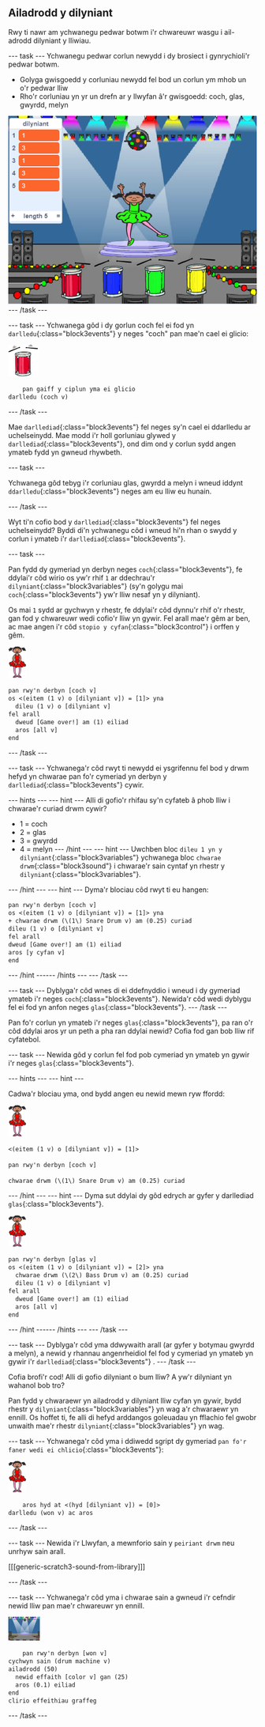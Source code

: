 ## Ailadrodd y dilyniant

Rwy ti nawr am ychwanegu pedwar botwm i'r chwareuwr wasgu i ail-adrodd dilyniant y lliwiau.

--- task --- Ychwanegu pedwar corlun newydd i dy brosiect i gynrychioli'r pedwar botwm.

+ Golyga gwisgoedd y corluniau newydd fel bod un corlun ym mhob un o'r pedwar lliw
+ Rho'r corluniau yn yr un drefn ar y llwyfan â'r gwisgoedd: coch, glas, gwyrdd, melyn

![sgrinlun](images/colour-drums.png) --- /task ---

--- task --- Ychwanega gôd i dy gorlun coch fel ei fod yn `darlledu`{:class="block3events"} y neges "coch" pan mae'n cael ei glicio:

![drwm coch](images/red_drum.png)

```blocks3
    pan gaiff y ciplun yma ei glicio
darlledu (coch v)
```

--- /task ---

Mae `darllediad`{:class="block3events"} fel neges sy'n cael ei ddarlledu ar uchelseinydd. Mae modd i'r holl gorluniau glywed y `darllediad`{:class="block3events"}, ond dim ond y corlun sydd angen ymateb fydd yn gwneud rhywbeth.

--- task ---

Ychwanega gôd tebyg i'r corluniau glas, gwyrdd a melyn i wneud iddynt `ddarlledu`{:class="block3events"} neges am eu lliw eu hunain.

--- /task ---

Wyt ti'n cofio bod y `darllediad`{:class="block3events"} fel neges uchelseinydd? Byddi di'n ychwanegu côd i wneud hi'n rhan o swydd y corlun i ymateb i'r `darllediad`{:class="block3events"}.

--- task ---

Pan fydd dy gymeriad yn derbyn neges `coch`{:class="block3events"}, fe ddylai'r côd wirio os yw'r rhif `1` ar ddechrau'r `dilyniant`{:class="block3variables"} (sy'n golygu mai `coch`{:class="block3events"} yw'r lliw nesaf yn y dilyniant).

Os mai `1` sydd ar gychwyn y rhestr, fe ddylai'r côd dynnu'r rhif o'r rhestr, gan fod y chwareuwr wedi cofio'r lliw yn gywir. Fel arall mae'r gêm ar ben, ac mae angen i'r côd `stopio y cyfan`{:class="block3control"} i orffen y gêm.

![ballerina](images/ballerina.png)

```blocks3
pan rwy'n derbyn [coch v]
os <(eitem (1 v) o [dilyniant v]) = [1]> yna 
  dileu (1 v) o [dilyniant v]
fel arall 
  dweud [Game over!] am (1) eiliad
  aros [all v]
end
```

--- /task ---

--- task --- Ychwanega'r côd rwyt ti newydd ei ysgrifennu fel bod y drwm hefyd yn chwarae pan fo'r cymeriad yn derbyn y `darllediad`{:class="block3events"} cywir.

--- hints ---
 --- hint --- Alli di gofio'r rhifau sy'n cyfateb â phob lliw i chwarae'r curiad drwm cywir?

+ 1 = coch
+ 2 = glas
+ 3 = gwyrdd
+ 4 = melyn
--- /hint ---
 --- hint --- Uwchben bloc `dileu 1 yn y dilyniant`{:class="block3variables"} ychwanega bloc `chwarae drwm`{:class="block3sound"} i chwarae'r sain cyntaf yn rhestr y `dilyniant`{:class="block3variables"}.

--- /hint --- --- hint --- Dyma'r blociau côd rwyt ti eu hangen:

```blocks3
pan rwy'n derbyn [coch v]
os <(eitem (1 v) o [dilyniant v]) = [1]> yna 
+ chwarae drwm (\(1\) Snare Drum v) am (0.25) curiad
dileu (1 v) o [dilyniant v]
fel arall 
dweud [Game over!] am (1) eiliad
aros [y cyfan v]
end

```

--- /hint ------ /hints --- --- /task ---

--- task --- Dyblyga'r côd wnes di ei ddefnyddio i wneud i dy gymeriad ymateb i'r neges `coch`{:class="block3events"}. Newida'r côd wedi dyblygu fel ei fod yn anfon neges `glas`{:class="block3events"}. --- /task ---

Pan fo'r corlun yn ymateb i'r neges `glas`{:class="block3events"}, pa ran o'r côd ddylai aros yr un peth a pha ran ddylai newid? Cofia fod gan bob lliw rif cyfatebol.

--- task --- Newida gôd y corlun fel fod pob cymeriad yn ymateb yn gywir i'r neges `glas`{:class="block3events"}.

--- hints ---
 --- hint ---

Cadwa'r blociau yma, ond bydd angen eu newid mewn ryw ffordd:

![ballerina](images/ballerina.png)

```blocks3
<(eitem (1 v) o [dilyniant v]) = [1]>

pan rwy'n derbyn [coch v]

chwarae drwm (\(1\) Snare Drum v) am (0.25) curiad
```

--- /hint --- --- hint --- Dyma sut ddylai dy gôd edrych ar gyfer y darllediad `glas`{:class="block3events"}.

![ballerina](images/ballerina.png)

```blocks3
pan rwy'n derbyn [glas v]
os <(eitem (1 v) o [dilyniant v]) = [2]> yna 
  chwarae drwm (\(2\) Bass Drum v) am (0.25) curiad
  dileu (1 v) o [dilyniant v]
fel arall 
  dweud [Game over!] am (1) eiliad
  aros [all v]
end
```

--- /hint ------ /hints --- --- /task ---

--- task --- Dyblyga'r côd yma ddwywaith arall (ar gyfer y botymau gwyrdd a melyn), a newid y rhannau angenrheidiol fel fod y cymeriad yn ymateb yn gywir i'r `darllediad`{:class="block3events"} . --- /task ---

Cofia brofi'r cod! Alli di gofio dilyniant o bum lliw? A yw'r dilyniant yn wahanol bob tro?

Pan fydd y chwaraewr yn ailadrodd y dilyniant lliw cyfan yn gywir, bydd rhestr y `dilyniant`{:class="block3variables"} yn wag a'r chwaraewr yn ennill. Os hoffet ti, fe alli di hefyd arddangos goleuadau yn fflachio fel gwobr unwaith mae'r rhestr `dilyniant`{:class="block3variables"} yn wag.

--- task --- Ychwanega'r côd yma i ddiwedd sgript dy gymeriad `pan fo'r faner wedi ei chlicio`{:class="block3events"}:

![ballerina](images/ballerina.png)

```blocks3
    aros hyd at <(hyd [dilyniant v]) = [0]>
darlledu (won v) ac aros
```

--- /task ---

--- task --- Newida i'r Llwyfan, a mewnforio sain y `peiriant drwm` neu unrhyw sain arall.

[[[generic-scratch3-sound-from-library]]]

--- /task ---

--- task --- Ychwanega'r côd yma i chwarae sain a gwneud i'r cefndir newid lliw pan mae'r chwareuwr yn ennill.

![ballerina](images/stage.png)

```blocks3
    pan rwy'n derbyn [won v]
cychwyn sain (drum machine v)
ailadrodd (50) 
  newid effaith [color v] gan (25)
  aros (0.1) eiliad
end
clirio effeithiau graffeg
```

--- /task ---